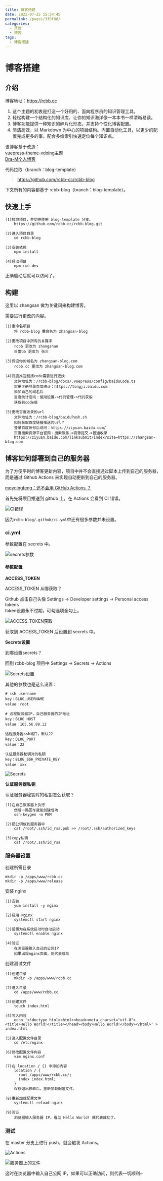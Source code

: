 ```yaml
---
title: 博客搭建
date: 2022-07-25 15:54:45
permalink: /pages/339f86/
categories:
  - 其他
  - 博客
tags:
  - 博客搭建
---
```


# 博客搭建

## 介绍

博客地址：https://rcbb.cc

1. 这个主题的初衷是打造一个好用的、面向程序员的知识管理工具。
2. 轻松构建一个结构化的知识库，让你的知识海洋像一本本书一样清晰易读。
3. 博客功能提供一种知识的碎片化形态，并支持个性化博客配置。
4. 简洁高效，以 Markdown 为中心的项目结构。内置自动化工具，以更少的配置完成更多的事。配合多维索引快速定位每个知识点。

<!-- more -->

该博客基于改造：  
[vuepress-theme-vdoing主题](https://doc.xugaoyi.com/)   
[Dra-M个人博客](https://github.com/moxiaolong/dram-vdiong)


代码拉取（branch：blog-template）
> https://github.com/rcbb-cc/rcbb-blog

下文所有的内容都基于 rcbb-blog（branch：blog-template）。

## 快速上手

```
(1)拉取项目，并切换使用 blog-template 分支。  
    https://github.com/rcbb-cc/rcbb-blog.git

(2)进入项目目录
    cd rcbb-blog

(3)安装依赖
    npm install

(4)启动项目
    npm run dev
```

正确启动后就可以访问了。

## 构建

这里以 zhangsan 做为关键词来构建博客。

需要进行更改的内容。

```
(1)重命名项目
    将 rcbb-blog 重命名为 zhangsan-blog
    
(2)更改项目中所有的关键字
    rcbb 更改为 zhangshan
    日常bb 更改为 张三
    
(3)假设你的域名为 zhangsan-blog.com
    rcbb.cc 更改为 zhangsan-blog.com
    
(4)百度推送链接code需要进行更换
    文件地址为：/rcbb-blog/docs/.vuepress/config/baiduCode.ts
    需要注册登录百度统计：https://tongji.baidu.com
    添加自己的域名后
    百度统计官网：使用设置->代码管理->代码获取
    获取到code值
    
(5)更改百度收录的url
    文件地址为：/rcbb-blog/baiduPush.sh
    如何获取百度链接推送的url？
    登录百度账号后访问：https://ziyuan.baidu.com/
    百度搜索资源平台官网：搜索服务->资源提交->普通收录
    https://ziyuan.baidu.com/linksubmit/index?site=https://zhangsan-blog.com
```

## 博客如何部署到自己的服务器

为了方便平时的博客更新内容，项目中并不会直接通过脚本上传到自己的服务器，而是通过 Github Actions 来实现自动更新到自己的服务器。

[mqyqingfeng：还不会用 GitHub Actions ？](https://github.com/mqyqingfeng/Blog/issues/237)


首先先将项目推送到 github 上，在 Actions 会看到 CI 错误。

![CI错误](https://rcbb-blog.oss-cn-guangzhou.aliyuncs.com/2022/07/20220725144306-dc50b2.png?x-oss-process=style/yuantu_shuiyin)

因为`rcbb-blog/.github/ci.yml`中还有很多参数并未设置。

### ci.yml

参数配置在 secrets 中。

![secrets参数](https://rcbb-blog.oss-cn-guangzhou.aliyuncs.com/2022/07/20220725145715-3fa094.png?x-oss-process=style/yuantu_shuiyin)

#### 参数配置

**ACCESS_TOKEN**

ACCESS_TOKEN 从哪获取？

Github 点击自己头像 Settings -> Developer settings -> Personal access tokens  
token设置永不过期，可勾选项全勾上。

![ACCESS_TOKEN获取](https://rcbb-blog.oss-cn-guangzhou.aliyuncs.com/2022/07/20220725145539-31a25f.png?x-oss-process=style/yuantu_shuiyin)

获取到 ACCESS_TOKEN 后设置到 secrets 中。

**Secrets设置**

到哪设置secrets？

回到 rcbb-blog 项目中 Settings -> Secrets -> Actions

![Secrets设置](https://rcbb-blog.oss-cn-guangzhou.aliyuncs.com/2022/07/20220725150052-2ea040.png?x-oss-process=style/yuantu_shuiyin)

其他的参数也是这么设置：
```
# ssh username
key：BLOG_USERNAME
value：root

# 远程服务器IP，自己服务器的IP地址
key：BLOG_HOST
value：165.56.89.12
    
远程服务器ssh端口，默认22
key：BLOG_PORT
value：22

认证服务器秘钥对的私钥
key：BLOG_SSH_PRIVATE_KEY
value：xxx
```

![Secrets](https://rcbb-blog.oss-cn-guangzhou.aliyuncs.com/2022/07/20220725151059-8f84fd.png?x-oss-process=style/yuantu_shuiyin)

**认证服务器私钥**

认证服务器秘钥对的私钥怎么获取？

```
(1)在自己服务器上执行
    然后一路回车就能创建成功
    ssh-keygen -m PEM
    
(2)把公钥放到服务器中
    cat /root/.ssh/id_rsa.pub >> /root/.ssh/authorized_keys
    
(3)copy私钥
    cat /root/.ssh/id_rsa
```

### 服务器设置

创建所需目录

```
mkdir -p /apps/www/rcbb.cc
mkdir -p /apps/www/release
```

安装 nginx

```
(1)安装
    yum install -y nginx

(2)启用 Nginx
    systemctl start nginx

(3)设置为在系统启动时自动启动
    systemctl enable nginx

(4)验证
    在浏览器输入自己的公网IP
    如果出现nginx页面，则代表成功
```

创建测试文件

```
(1)创建目录
    mkdir -p /apps/www/rcbb.cc

(2)进入目录
    cd /apps/www/rcbb.cc

(3)创建文件
    touch index.html

(4)写入内容
    echo '<!doctype html><html><head><meta charset="utf-8"><title>Hello World!</title></head><body>Hello World!</body></html>' > index.html
    
(5)进入配置文件目录
    cd /etc/nginx

(6)修改配置文件内容
    vim nginx.conf
    
(7)在 location / {} 中添加内容
    location / {
      root /apps/www/rcbb.cc/;
      index index.html;
    }
    保存退出修改后，重新加载配置文件。
    
(8)重新加载配置文件
    systemctl reload nginx
    
(9)验证
    浏览器输入服务器 IP，看见 Hello World! 就代表成功了。  
```

### 测试

在 master 分支上进行 push，就会触发 Actions。

![Actions](https://rcbb-blog.oss-cn-guangzhou.aliyuncs.com/2022/07/20220725154211-d45663.png?x-oss-process=style/yuantu_shuiyin)

![服务器上的文件](https://rcbb-blog.oss-cn-guangzhou.aliyuncs.com/2022/07/20220725154546-8d1d06.png?x-oss-process=style/yuantu_shuiyin)

这时在浏览器中输入自己公网 IP，如果可以正确访问，则代表一切顺利~